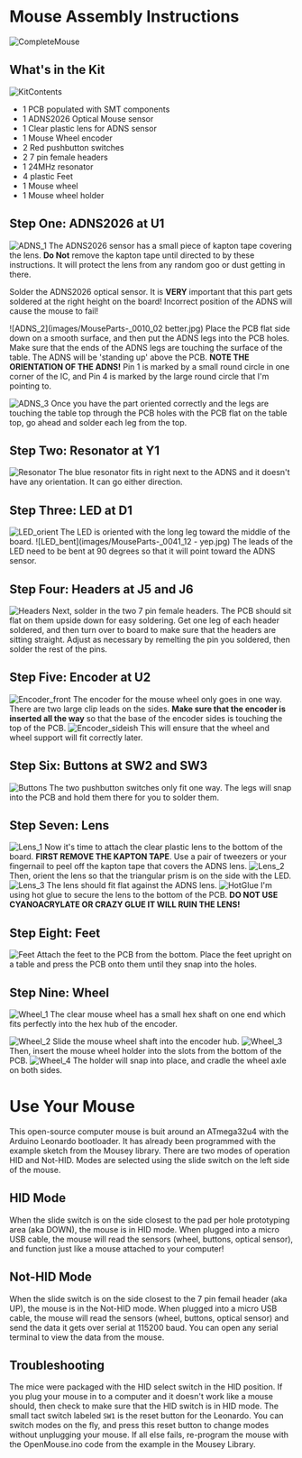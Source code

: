 # Mouse Assembly Instructions

![CompleteMouse](images/mouseProduction.jpg)

## What's in the Kit

![KitContents](images/MouseParts-_0000-parts.jpg)

* 1 PCB populated with SMT components
* 1 ADNS2026 Optical Mouse sensor
* 1 Clear plastic lens for ADNS sensor
* 1 Mouse Wheel encoder
* 2 Red pushbutton switches
* 2 7 pin female headers
* 1 24MHz resonator
* 4 plastic Feet
* 1 Mouse wheel
* 1 Mouse wheel holder

## Step One: ADNS2026 at U1
![ADNS_1](images/MouseParts-_0011_01.jpg)
The ADNS2026 sensor has a small piece of kapton tape covering the lens. **Do Not** remove the kapton tape until directed to by these instructions. It will protect the lens from any random goo or dust getting in there.

Solder the ADNS2026 optical sensor. It is **VERY** important that this part gets soldered at the right height on the board! Incorrect position of the ADNS will cause the mouse to fail!

![ADNS_2](images/MouseParts-_0010_02 better.jpg)
Place the PCB flat side down on a smooth surface, and then put the ADNS legs into the PCB holes. Make sure that the ends of the ADNS legs are touching the surface of the table. The ADNS will be 'standing up' above the PCB. **NOTE THE ORIENTATION OF THE ADNS!** Pin 1 is marked by a small round circle in one corner of the IC, and Pin 4 is marked by the large round circle that I'm pointing to.

![ADNS_3](images/MouseParts-_0008_05.jpg)
Once you have the part oriented correctly and the legs are touching the table top through the PCB holes with the PCB flat on the table top, go ahead and solder each leg from the top.

## Step Two: Resonator at Y1
![Resonator](images/MouseParts-_0006_07-withResonator.jpg)
The blue resonator fits in right next to the ADNS and it doesn't have any orientation. It can go either direction.

## Step Three: LED at D1
![LED_orient](images/MouseParts-_0003_10.jpg)
The LED is oriented with the long leg toward the middle of the board.
![LED_bent](images/MouseParts-_0041_12 - yep.jpg)
 The leads of the LED need to be bent at 90 degrees so that it will point toward the ADNS sensor.

## Step Four: Headers at J5 and J6
![Headers](images/MouseParts-_0044_15.jpg)
Next, solder in the two 7 pin female headers. The PCB should sit flat on them upside down for easy soldering. Get one leg of each header soldered, and then turn over to board to make sure that the headers are sitting straight. Adjust as necessary by remelting the pin you soldered, then solder the rest of the pins.

## Step Five: Encoder at U2
![Encoder_front](images/MouseParts-_0028_20.jpg)
The encoder for the mouse wheel only goes in one way. There are two large clip leads on the sides. **Make sure that the encoder is inserted all the way** so that the base of the encoder sides is touching the top of the PCB.
![Encoder_sideish](images/MouseParts-_0027_21.jpg)
This will ensure that the wheel and wheel support will fit correctly later.

## Step Six: Buttons at SW2 and SW3
![Buttons](images/MouseParts-_0026_23.jpg)
The two pushbutton switches only fit one way. The legs will snap into the PCB and hold them there for you to solder them.

## Step Seven: Lens
![Lens_1](images/MouseParts-_0024_27.jpg)
Now it's time to attach the clear plastic lens to the bottom of the board. **FIRST REMOVE THE KAPTON TAPE**. Use a pair of tweezers or your fingernail to peel off the kapton tape that covers the ADNS lens.
![Lens_2](images/MouseParts-_0023_28.jpg)
Then, orient the lens so that the triangular prism is on the side with the LED.
![Lens_3](images/MouseParts-_0022_29.jpg)
The lens should fit flat against the ADNS lens.
![HotGlue](images/MouseParts-_0031_30.jpg)
I'm using hot glue to secure the lens to the bottom of the PCB. **DO NOT USE CYANOACRYLATE OR CRAZY GLUE IT WILL RUIN THE LENS!**


## Step Eight: Feet
![Feet](images/MouseParts-_0019_33.jpg)
Attach the feet to the PCB from the bottom. Place the feet upright on a table and press the PCB onto them until they snap into the holes.


## Step Nine: Wheel
![Wheel_1](images/MouseParts-_0017_35.jpg)
The clear mouse wheel has a small hex shaft on one end which fits perfectly into the hex hub of the encoder.

![Wheel_2](images/MouseParts-_0015_37.jpg)
Slide the mouse wheel shaft into the encoder hub.
![Wheel_3](images/MouseParts-_0014_38.jpg)
Then, insert the mouse wheel holder into the slots from the bottom of the PCB.
![Wheel_4](images/MouseParts-_0012_40.jpg)
The holder will snap into place, and cradle the wheel axle on both sides.

# Use Your Mouse
This open-source computer mouse is buit around an ATmega32u4 with the Arduino Leonardo bootloader. It has already been programmed with the example sketch from the Mousey library. There are two modes of operation HID and Not-HID. Modes are selected using the slide switch on the left side of the mouse.

## HID Mode
When the slide switch is on the side closest to the pad per hole prototyping area (aka DOWN), the mouse is in HID mode. When plugged into a micro USB cable, the mouse will read the sensors (wheel, buttons, optical sensor), and function just like a mouse attached to your computer!

## Not-HID Mode
When the slide switch is on the side closest to the 7 pin femail header (aka UP), the mouse is in the Not-HID mode. When plugged into a micro USB cable, the mouse will read the sensors (wheel, buttons, optical sensor) and send the data it gets over serial at 115200 baud. You can open any serial terminal to view the data from the mouse.

## Troubleshooting
The mice were packaged with the HID select switch in the HID position. If you plug your mouse in to a computer and it doesn't work like a mouse should, then check to make sure that the HID switch is in HID mode. The small tact switch labeled `SW1` is the reset button for the Leonardo. You can switch modes on the fly, and press this reset button to change modes without unplugging your mouse. If all else fails, re-program the mouse with the OpenMouse.ino code from the example in the Mousey Library.
